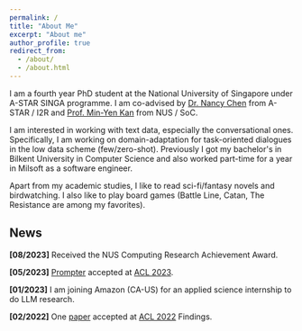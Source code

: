 ```yaml
---
permalink: /
title: "About Me"
excerpt: "About me"
author_profile: true
redirect_from: 
  - /about/
  - /about.html
---
```


I am a fourth year PhD student at the National University of Singapore under A-STAR SINGA programme. I am co-advised by [Dr. Nancy Chen](https://sites.google.com/site/nancyfchen/home?pli=1) from A-STAR / I2R and [Prof. Min-Yen Kan](https://www.comp.nus.edu.sg/~kanmy/) from NUS / SoC.

I am interested in working with text data, especially the conversational ones. Specifically, I am working on domain-adaptation for task-oriented dialogues in the low data scheme (few/zero-shot). Previously I got my bachelor's in Bilkent University in Computer Science and also worked part-time for a year in Milsoft as a software engineer. 

Apart from my academic studies, I like to read sci-fi/fantasy novels and birdwatching. I also like to play board games (Battle Line, Catan, The Resistance are among my favorites).   

## News
**[08/2023]** Received the NUS Computing Research Achievement Award.

**[05/2023]** [Prompter](https://arxiv.org/abs/2306.04724) accepted at [ACL 2023](https://2023.aclweb.org/).

**[01/2023]** I am joining Amazon (CA-US) for an applied science internship to do LLM research.

**[02/2022]** One [paper](https://aclanthology.org/2022.findings-acl.131/) accepted at [ACL 2022](https://www.2022.aclweb.org/) Findings.
